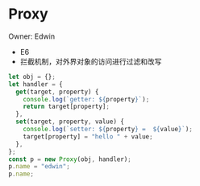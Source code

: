 # Proxy

Owner: Edwin

- E6
- 拦截机制，对外界对象的访问进行过滤和改写

```jsx
let obj = {};
let handler = {
  get(target, property) {
    console.log(`getter: ${property}`);
    return target[property];
  },
  set(target, property, value) {
    console.log(`setter: ${property} =  ${value}`);
    target[property] = "hello " + value;
  },
};
const p = new Proxy(obj, handler);
p.name = "edwin";
p.name;
```